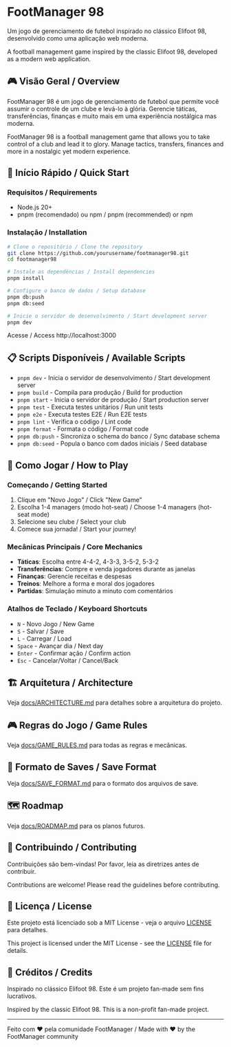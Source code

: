 # FootManager 98

Um jogo de gerenciamento de futebol inspirado no clássico Elifoot 98, desenvolvido como uma aplicação web moderna.

A football management game inspired by the classic Elifoot 98, developed as a modern web application.

## 🎮 Visão Geral / Overview

FootManager 98 é um jogo de gerenciamento de futebol que permite você assumir o controle de um clube e levá-lo à glória. Gerencie táticas, transferências, finanças e muito mais em uma experiência nostálgica mas moderna.

FootManager 98 is a football management game that allows you to take control of a club and lead it to glory. Manage tactics, transfers, finances and more in a nostalgic yet modern experience.

## 🚀 Início Rápido / Quick Start

### Requisitos / Requirements

- Node.js 20+
- pnpm (recomendado) ou npm / pnpm (recommended) or npm

### Instalação / Installation

```bash
# Clone o repositório / Clone the repository
git clone https://github.com/yourusername/footmanager98.git
cd footmanager98

# Instale as dependências / Install dependencies
pnpm install

# Configure o banco de dados / Setup database
pnpm db:push
pnpm db:seed

# Inicie o servidor de desenvolvimento / Start development server
pnpm dev
```

Acesse / Access http://localhost:3000

## 📋 Scripts Disponíveis / Available Scripts

- `pnpm dev` - Inicia o servidor de desenvolvimento / Start development server
- `pnpm build` - Compila para produção / Build for production
- `pnpm start` - Inicia o servidor de produção / Start production server
- `pnpm test` - Executa testes unitários / Run unit tests
- `pnpm e2e` - Executa testes E2E / Run E2E tests
- `pnpm lint` - Verifica o código / Lint code
- `pnpm format` - Formata o código / Format code
- `pnpm db:push` - Sincroniza o schema do banco / Sync database schema
- `pnpm db:seed` - Popula o banco com dados iniciais / Seed database

## 🎯 Como Jogar / How to Play

### Começando / Getting Started

1. Clique em "Novo Jogo" / Click "New Game"
2. Escolha 1-4 managers (modo hot-seat) / Choose 1-4 managers (hot-seat mode)
3. Selecione seu clube / Select your club
4. Comece sua jornada! / Start your journey!

### Mecânicas Principais / Core Mechanics

- **Táticas**: Escolha entre 4-4-2, 4-3-3, 3-5-2, 5-3-2
- **Transferências**: Compre e venda jogadores durante as janelas
- **Finanças**: Gerencie receitas e despesas
- **Treinos**: Melhore a forma e moral dos jogadores
- **Partidas**: Simulação minuto a minuto com comentários

### Atalhos de Teclado / Keyboard Shortcuts

- `N` - Novo Jogo / New Game
- `S` - Salvar / Save
- `L` - Carregar / Load
- `Space` - Avançar dia / Next day
- `Enter` - Confirmar ação / Confirm action
- `Esc` - Cancelar/Voltar / Cancel/Back

## 🏗️ Arquitetura / Architecture

Veja [docs/ARCHITECTURE.md](docs/ARCHITECTURE.md) para detalhes sobre a arquitetura do projeto.

## 🎮 Regras do Jogo / Game Rules

Veja [docs/GAME_RULES.md](docs/GAME_RULES.md) para todas as regras e mecânicas.

## 💾 Formato de Saves / Save Format

Veja [docs/SAVE_FORMAT.md](docs/SAVE_FORMAT.md) para o formato dos arquivos de save.

## 🗺️ Roadmap

Veja [docs/ROADMAP.md](docs/ROADMAP.md) para os planos futuros.

## 🤝 Contribuindo / Contributing

Contribuições são bem-vindas! Por favor, leia as diretrizes antes de contribuir.

Contributions are welcome! Please read the guidelines before contributing.

## 📄 Licença / License

Este projeto está licenciado sob a MIT License - veja o arquivo [LICENSE](LICENSE) para detalhes.

This project is licensed under the MIT License - see the [LICENSE](LICENSE) file for details.

## 🙏 Créditos / Credits

Inspirado no clássico Elifoot 98. Este é um projeto fan-made sem fins lucrativos.

Inspired by the classic Elifoot 98. This is a non-profit fan-made project.

---

Feito com ❤️ pela comunidade FootManager / Made with ❤️ by the FootManager community